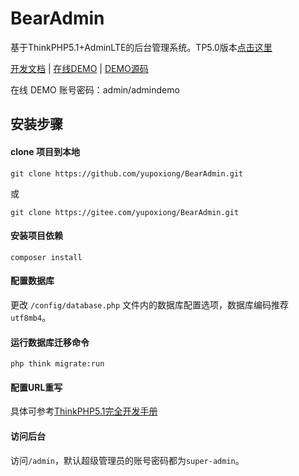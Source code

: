 # BearAdmin
基于ThinkPHP5.1+AdminLTE的后台管理系统。TP5.0版本[点击这里](https://github.com/yupoxiong/BearAdmin/tree/thinkphp5.0)


 [开发文档](https://www.kancloud.cn/codebear/admin_system) |
  [在线DEMO](https://admindemo.yupoxiong.com/) |  [DEMO源码](https://github.com/yupoxiong/AdminDemo) 
 
 在线 DEMO 账号密码：admin/admindemo
## 安装步骤
#### clone 项目到本地
```
git clone https://github.com/yupoxiong/BearAdmin.git
```
或
```
git clone https://gitee.com/yupoxiong/BearAdmin.git
```

#### 安装项目依赖
```
composer install
```

#### 配置数据库
更改 `/config/database.php` 文件内的数据库配置选项，数据库编码推荐`utf8mb4`。

#### 运行数据库迁移命令
```
php think migrate:run
``` 

#### 配置URL重写
具体可参考[ThinkPHP5.1完全开发手册](https://www.kancloud.cn/manual/thinkphp5_1/353955)

#### 访问后台
访问`/admin`，默认超级管理员的账号密码都为`super-admin`。